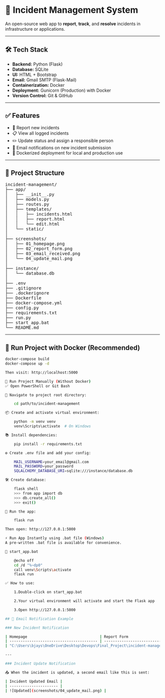 # 🚨 Incident Management System

An open-source web app to **report**, **track**, and **resolve** incidents in infrastructure or applications.

---

## 🛠 Tech Stack

- **Backend:** Python (Flask)
- **Database:** SQLite
- **UI:** HTML + Bootstrap
- **Email:** Gmail SMTP (Flask-Mail)
- **Containerization:** Docker
- **Deployment:** Gunicorn (Production) with Docker
- **Version Control:** Git & GitHub

---

## ✅ Features

- 📝 Report new incidents
- 📋 View all logged incidents
- ✏️ Update status and assign a responsible person
- 📧 Email notifications on new incident submission
- 🐳 Dockerized deployment for local and production use

---

## 📁 Project Structure

<pre>
incident-management/
├── app/
│   ├── __init__.py
│   ├── models.py
│   ├── routes.py
│   ├── templates/
│   │   ├── incidents.html
│   │   ├── report.html
│   │   └── edit.html
│   └── static/
│
├── screenshots/
│   ├── 01_homepage.png
│   ├── 02_report_form.png
│   ├── 03_email_received.png
│   └── 04_update_mail.png
│
├── instance/
│   └── database.db
│
├── .env
├── .gitignore
├── .dockerignore
├── Dockerfile
├── docker-compose.yml
├── config.py
├── requirements.txt
├── run.py
├── start_app.bat
└── README.md
</pre>

---

## 🚀 Run Project with Docker (Recommended)

```bash
docker-compose build
docker-compose up -d

Then visit: http://localhost:5000

🧪 Run Project Manually (Without Docker)
✅ Open PowerShell or Git Bash

🔁 Navigate to project root directory:

    cd path/to/incident-management

📦 Create and activate virtual environment:

    python -m venv venv
    venv\Scripts\activate  # On Windows

📚 Install dependencies:

    pip install -r requirements.txt

⚙️ Create .env file and add your config:

    MAIL_USERNAME=your_email@gmail.com
    MAIL_PASSWORD=your_password
    SQLALCHEMY_DATABASE_URI=sqlite:///instance/database.db

🛠 Create database:

    flask shell
    >>> from app import db
    >>> db.create_all()
    >>> exit()

🚀 Run the app:

    flask run

Then open: http://127.0.0.1:5000

⚡ Run App Instantly using .bat file (Windows)
A pre-written .bat file is available for convenience.

📄 start_app.bat

    @echo off
    cd /d "%~dp0"
    call venv\Scripts\activate
    flask run

✅ How to use:

    1.Double-click on start_app.bat

    2.Your virtual environment will activate and start the Flask app

    3.Open http://127.0.0.1:5000

## 📧 Email Notification Example

### New Incident Notification

| Homepage                                 | Report Form                               | Email Notification                          |
| ---------------------------------------- | ----------------------------------------- | ------------------------------------------- |
| "C:\Users\bjays\OneDrive\Desktop\Devops\Final_Project\incident-management\screenshots\01_homepage.png" | ![Report](screenshots/02_report_form.png) | ![Email](screenshots/03_email_received.png) |

---

### Incident Update Notification

📤 When the incident is updated, a second email like this is sent:

| Incident Updated Email |
| ---------------------- |
| ![Updated](screenshots/04_update_mail.png) |
